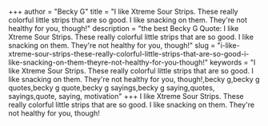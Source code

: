 +++
author = "Becky G"
title = "I like Xtreme Sour Strips. These really colorful little strips that are so good. I like snacking on them. They're not healthy for you, though!"
description = "the best Becky G Quote: I like Xtreme Sour Strips. These really colorful little strips that are so good. I like snacking on them. They're not healthy for you, though!"
slug = "i-like-xtreme-sour-strips-these-really-colorful-little-strips-that-are-so-good-i-like-snacking-on-them-theyre-not-healthy-for-you-though!"
keywords = "I like Xtreme Sour Strips. These really colorful little strips that are so good. I like snacking on them. They're not healthy for you, though!,becky g,becky g quotes,becky g quote,becky g sayings,becky g saying,quotes, sayings,quote, saying, motivation"
+++
I like Xtreme Sour Strips. These really colorful little strips that are so good. I like snacking on them. They're not healthy for you, though!

